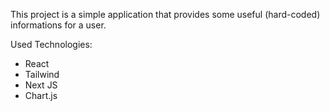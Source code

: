 This project is a simple application that provides some useful (hard-coded) informations for a user.

Used Technologies:
  - React
  - Tailwind
  - Next JS
  - Chart.js
